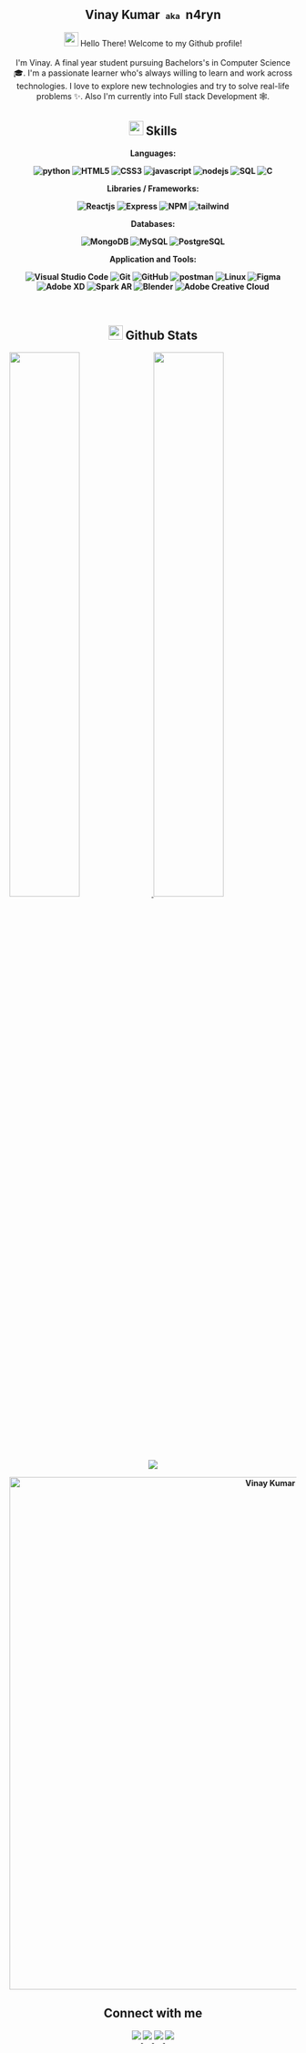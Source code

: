 
### <h2 align="center">Vinay Kumar &nbsp;<small><small>aka</small></small> &nbsp;n4ryn</h2> <div align="center">

<div align="center"><img src="https://media.giphy.com/media/hvRJCLFzcasrR4ia7z/giphy.gif" width="25px"> Hello There! Welcome to my Github profile!</div> 

<br/> 
I'm Vinay. A final year student pursuing Bachelors's in Computer Science 🎓. I'm a passionate learner who's always willing to learn and work across technologies. I love to explore new technologies and try to solve real-life problems ✨. Also I'm currently into Full stack Development 🕸️. 

## <img  src="https://media2.giphy.com/media/QssGEmpkyEOhBCb7e1/giphy.gif?cid=ecf05e47a0n3gi1bfqntqmob8g9aid1oyj2wr3ds3mg700bl&rid=giphy.gif"  width ="25"><b> Skills</b>

  

<p align="center">

<b>Languages:<b/>

 ![python](https://img.shields.io/badge/Python-14354C?style=for-the-badge&logo=python&logoColor=white) ![HTML5](https://img.shields.io/badge/html5-%23E34F26.svg?style=for-the-badge&logo=html5&logoColor=white) ![CSS3](https://img.shields.io/badge/css3-%231572B6.svg?style=for-the-badge&logo=css3&logoColor=white) ![javascript](https://img.shields.io/badge/javascript%20-%23323330.svg?&style=for-the-badge&logo=javascript&logoColor=%23F7DF1E) ![nodejs](https://img.shields.io/badge/node.js%20-%2343853D.svg?&style=for-the-badge&logo=node.js&logoColor=white) ![SQL](https://custom-icon-badges.herokuapp.com/badge/SQL-025E8C.svg?style=for-the-badge&logo=database&logoColor=white) ![C](https://img.shields.io/badge/C-0078D6.svg?style=for-the-badge&logo=c&logoColor=white) 
<br>

<b>Libraries / Frameworks:</b> 

![Reactjs](https://img.shields.io/badge/react%20-%2320232a.svg?&style=for-the-badge&logo=react&logoColor=%2361DAFB) ![Express](https://img.shields.io/badge/Express.js-000000?style=for-the-badge&logo=express&logoColor=white) ![NPM](https://img.shields.io/badge/npm-CB3837?style=for-the-badge&logo=npm&logoColor=white) ![tailwind](https://img.shields.io/badge/Tailwind_CSS-00B2FF?style=for-the-badge&logo=tailwind-css&logoColor=white) 
<br>

<b>Databases:</b>

![MongoDB](https://img.shields.io/badge/MongoDB-%234ea94b.svg?&style=for-the-badge&logo=mongodb&logoColor=white) ![MySQL](https://img.shields.io/badge/MySQL-00000F?style=for-the-badge&logo=mysql&logoColor=white) ![PostgreSQL](https://img.shields.io/badge/PostgreSQL-316192?style=for-the-badge&logo=postgresql&logoColor=white) 
 <br>
 
 <b>Application and Tools:</b>

![Visual Studio Code](https://img.shields.io/badge/Visual%20Studio%20Code-0078d7.svg?style=for-the-badge&logo=visual-studio-code&logoColor=white) ![Git](https://img.shields.io/badge/git-%23F05033.svg?style=for-the-badge&logo=git&logoColor=white) ![GitHub](https://img.shields.io/badge/github-%23121011.svg?style=for-the-badge&logo=github&logoColor=white) ![postman](https://img.shields.io/badge/Postman-FF6C37?style=for-the-badge&logo=Postman&logoColor=white) ![Linux](https://img.shields.io/badge/Linux-FCC624?style=for-the-badge&logo=linux&logoColor=black) ![Figma](https://img.shields.io/badge/Figma-000000?style=for-the-badge&logo=figma&logoColor=white) ![Adobe XD](https://img.shields.io/badge/Adobe%20XD-470137?style=for-the-badge&logo=Adobe%20XD&logoColor=#FF61F6) ![Spark AR](https://img.shields.io/badge/Spark%20AR-FF5C83?style=for-the-badge&logo=spark-ar&logoColor=white) ![Blender](https://img.shields.io/badge/Blender-%23F5792A.svg?style=for-the-badge&logo=blender&logoColor=white) ![Adobe Creative Cloud](https://img.shields.io/badge/Adobe%20Creative%20Cloud-DA1F26?style=for-the-badge&logo=Adobe%20Creative%20Cloud&logoColor=white) 
 
 </p>

    
<br>


 ## <img src="https://media.giphy.com/media/iY8CRBdQXODJSCERIr/giphy.gif" width="25"> <b>Github Stats</b> 


<p align="left">

<a  href="https://github.com/n4ryn">

<img  width="49.5%"  src="https://github-readme-stats.vercel.app/api?username=n4ryn&show_icons=true&theme=gruvbox&hide_border=true" />
<img  width="49.5%"  src="https://github-readme-streak-stats.herokuapp.com/?user=n4ryn&theme=gruvbox&hide_border=true" />

</a>

</p>

<img src="https://user-images.githubusercontent.com/73097560/115834477-dbab4500-a447-11eb-908a-139a6edaec5c.gif"></a>

<p align="center"> 

<a href="https://github.com/n4ryn"><img src="https://github-profile-summary-cards.vercel.app/api/cards/profile-details?username=n4ryn&theme=gruvbox&hide_border=true" width="900" alt="Vinay Kumar"/></a>

</p> 


## Connect with me 

<a href="https://www.discord.com/users/709491555072868413/" target="_blank"> 
<img src="https://img.shields.io/badge/Discord-7289DA?&style=for-the-badge&logo=discord&logoColor=white" t=instagram style="margin-bottom: 5px;" /> </a>
<a href="https://www.instagram.com/n4ryn._/" target="_blank"> <img src="https://img.shields.io/badge/instagram-%ff5851db.svg?color=f02b9a&style=for-the-badge&logo=instagram&logoColor=white" t=instagram style="margin-bottom: 5px;" /> </a>
<a href="https://www.twitter.com/n4ryn_" target="_blank"> <img src="https://img.shields.io/badge/twitter-%2300acee.svg?color=1DA1F2&style=for-the-badge&logo=twitter&logoColor=white" style="margin-bottom: 5px;" /> </a>
<a href="https://linkedin.com/in/n4ryn" target="_blank"> <img src="https://img.shields.io/badge/linkedin-%2300acee.svg?color=405DE6&style=for-the-badge&logo=linkedin&logoColor=white" style="margin-bottom: 5px;" /> </a>
